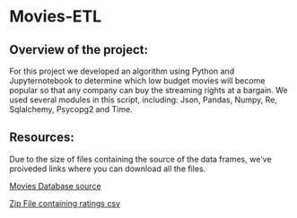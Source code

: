 # Movies-ETL
## Overview of the project:
For this project we developed an algorithm using Python and Jupyternotebook to determine which low budget movies will become popular so that any company can buy the streaming rights at a bargain. We used several modules in this script, including: Json, Pandas, Numpy, Re, Sqlalchemy, Psycopg2 and Time. 

## Resources:
Due to the size of files containing the source of the data frames, we've proiveded links where you can download all the files. 

[Movies Database source](https://www.themoviedb.org/)

[Zip File containing ratings csv](https://www.kaggle.com/rounakbanik/the-movies-dataset/download)
